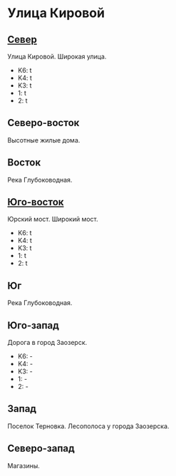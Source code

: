 # Улица Кировой

## [Север](./10360100.md)

Улица Кировой.
Широкая улица.

* K6:   t
* K4:   t
* K3:   t
* 1:    t
* 2:    t

## Северо-восток

Высотные жилые дома.

## Восток

Река Глубоководная.

## [Юго-восток](./11370115.md)

Юрский мост.
Широкий мост.

* K6:   t
* K4:   t
* K3:   t
* 1:    t
* 2:    t

## Юг

Река Глубоководная.

## Юго-запад

Дорога в город Заозерск.

* K6:   -
* K4:   -
* K3:   -
* 1:    -
* 2:    -

## Запад

Поселок Терновка.
Лесополоса у города Заозерска.

## Северо-запад

Магазины.
